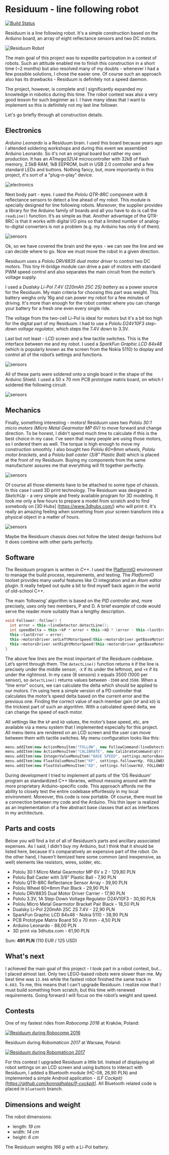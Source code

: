 # Residuum - line following robot

[![Build Status](https://travis-ci.org/konradhalas/residuum.svg?branch=master)](https://travis-ci.org/konradhalas/residuum)

Residuum is a line following robot. It's a simple construction based on the Arduino board, an array of eight reflectance sensors and two DC motors.

![Residuum Robot](/other/photos/photo_1.jpg?raw=true)

The main goal of this project was to expedite participation in a contest of robots. Such an attitude enabled me to finish this construction in a short time (~2 months) but also resolved many of my doubts - whenever I had a few possible solutions, I chose the easier one. Of course such an approach also has its drawbacks - Residuum is definitely not a speed daemon.

The project, however, is complete and I significantly expanded my knowledge in robotics during this time. The robot contest was also a very good lesson for such beginner as I. I have many ideas that I want to implement so this is definitely not my last line follower.

Let's go briefly through all construction details.

## Electronics

*Arduino Leonardo* is a Residuum brain. I used this board because years ago I attended soldering workshops and during this event we assembled Arduino Leonardo. So it's not an original board but rather my own production. It has an *ATmega32U4* microcontroller with 32kB of flash memory, 2.5kB RAM, 1kB EEPROM, built in USB 2.0 controller and a few standard LEDs and buttons. Nothing fancy, but, more importantly in this project, it's sort of a "plug-n-play" device.

![electronics](/other/photos/photo_electronics.jpg?raw=true)

Next body part - eyes. I used the *Pololu QTR-8RC* component with 8 reflectance sensors to detect a line ahead of my robot. This module is specially designed for line following robots. Moreover, the supplier provides a library for the Arduino family of boards and all you have to do is call the `readLine()` function. It’s as simple as that. Another advantage of the QTR-8RC is that it works with digital I/O pins so that a limited number of analog-to-digital converters is not a problem (e.g. my Arduino has only 6 of them).

![sensors](/other/photos/photo_sensors.jpg?raw=true)

Ok, so we have covered the brain and the eyes - we can see the line and we can decide where to go. Now we must move the robot in a given direction.

Residuum uses a *Pololu DRV8835 dual motor driver* to control two DC motors. This tiny H-bridge module can drive a pair of motors with standard PWM speed control and also separates the main circuit from the motor’s voltage supply.

I used a *Dualsky Li-Pol 7.4V (220mAh 25C 2S) battery* as a power source for the Residuum. My main criteria for choosing this part was weight. This battery weighs only 16g and can power my robot for a few minutes of driving. It's more than enough for the robot contest where you can change your battery for a fresh one even every single ride.

The voltage from the two-cell Li-Pol is ideal for motors but it's a bit too high for the digital part of my Residuum. I had to use a *Pololu D24V10F3 step-down voltage regulator*, which steps the 7.4V down to 3.3V.

Last but not least - LCD screen and a few tactile switches. This is the interface between me and my robot. I used a *SparkFun Graphic LCD 84x48* (which is popularly known as the screen from the Nokia 5110) to display and control all of the robot’s settings and functions.

![sensors](/other/photos/photo_board.jpg?raw=true)

All of these parts were soldered onto a single board in the shape of the Arduino Shield. I used a 50 x 70 mm PCB prototype matrix board, on which I soldered the following circuit:

![sensors](/other/schema.png?raw=true)

## Mechanics

Finally, something interesting - motors! Residuum uses two *Pololu 30:1 micro motors (Micro Metal Gearmotor MP 6V)* to move forward and change direction. To be honest, I didn't spend much time to calculate if this is the best choice in my case. I've seen that many people are using those motors, so I ordered them as well. The torque is high enough to move my construction smoothly. I also bought two *Pololu 60×8mm wheels*, *Pololu motor brackets*, and a *Pololu ball caster (3/8" Plastic Ball)* which is placed at the front of my Residuum. Buying my components from the same manufacturer assures me that everything will fit together perfectly.

![sensors](/other/photos/photo_mechanics.jpg?raw=true)

Of course all those elements have to be attached to some type of chassis. In this case I used 3D print technology. The Residuum was designed in *SketchUp* - a very simple and freely available program for 3D modeling. It took me only a few hours to prepare a model from scratch and to find somebody on [3D Hubs] (https://www.3dhubs.com/) who will print it. It's really an amazing feeling when something from your screen transform into a physical object in a matter of hours.

![sensors](/other/photos/photo_chassis_3d.gif?raw=true)

Maybe the Residuum chassis does not follow the latest design fashions but it does combine with other parts perfectly.

## Software

The Residuum program is written in *C++*. I used the [PlatformIO](http://platformio.org/) environment to manage the build process, requirements, and testing. The *PlatformIO* toolset provides many useful features like CI integration and an *Atom* editor plugin. It really helped out quite a bit to find myself back again in the world of old-school C++.

The main ‘following’ algorithm is based on the *PID controller* and, more precisely, uses only two members, P and D. A brief example of code would serve the reader more suitably than a lengthy description.

```cpp
void Follower::follow() {
  int error = this->lineDetector.detectLine();
  int speedDelta = this->kP * error + this->kD * (error - this->lastError);
  this->lastError = error;
  this->motorsDriver.setLeftMotorSpeed(this->motorsDriver.getBaseMotorSpeed() + speedDelta);
  this->motorsDriver.setRightMotorSpeed(this->motorsDriver.getBaseMotorSpeed() - speedDelta);
}
```

The above few lines are the most important of the Residuum codebase. Let’s sprint through them. The `detectLine()` function returns `0` if the line is precisely under the middle sensor, `-X` if its under the leftmost, and `+X` if its under the rightmost. In my case (8 sensors) `X` equals 3500 (1000 per sensor), so `detectLine()` returns values between `-3500` and `3500`. When a "line error" occurs, we can calculate the delta which should be applied to our motors. I'm using here a simple version of a PD controller that calculates the motor’s speed delta based on the current error and the previous one. Finding the correct value of each member gain (`kP` and `kD`) is the trickiest part of such an algorithm. With a calculated speed delta, we can change the speed of each motor.

All settings like the `kP` and `kD` values, the motor’s base speed, etc, are available via a menu system that I implemented especially for this project. All menu items are rendered on an LCD screen and the user can move between them with tactile switches. My menu configuration looks like this:


```cpp
menu.addItem(new ActionMenuItem("FOLLOW", new FollowCommand(lineDetector, motorsDriver, EDIT_BUTTON_PIN)));
menu.addItem(new ActionMenuItem("CALIBRATE", new CalibrateCommand(qtr)));
menu.addItem(new IntegerValueMenuItem("BASE SPEED", settings.motorsBaseSpeed, new UpdateMotorsBaseSpeedCommand()));
menu.addItem(new FloatValueMenuItem("KP", settings.followerKp, FOLLOWER_KP_BASE, new UpdateFollowerKpCommand()));
menu.addItem(new FloatValueMenuItem("KD", settings.followerKd, FOLLOWER_KD_BASE, new UpdateFollowerKdCommand()));
```

During development I tried to implement all parts of the ‘OS Residuum’ program as standardized C++ libraries, without messing around with the more proprietary Arduino-specific code. This approach affords me the ability to closely test the entire codebase effortlessly in my local environment. Moreover, this code is now portable. Of course, there must be a connection between my code and the Arduino. This thin layer is realized as an implementation of a few abstract base classes that act as interfaces in my architecture.

## Parts and costs

Below you will find a list of all of Residuum’s parts and ancillary associated expenses. As I said, I didn't buy my Arduino, but I think that it should be listed here, because it's comparatively an expensive part of the robot. On the other hand, I haven’t itemized here some common (and inexpensive, as well) elements like resistors, wires, solder, etc.

* Pololu 30:1 Micro Metal Gearmotor MP 6V x 2 - 129,80 PLN
* Pololu Ball Caster with 3/8" Plastic Ball - 7,90 PLN
* Pololu QTR-8RC Reflectance Sensor Array - 39,90 PLN
* Pololu Wheel 60×8mm Pair Black - 29,90 PLN
* Pololu DRV8835 Dual Motor Driver Carrier - 17,90 PLN
* Pololu 3.3V, 1A Step-Down Voltage Regulator D24V10F3 - 30,90 PLN
* Pololu Micro Metal Gearmotor Bracket Pair Black - 18,50 PLN
* Dualsky Li-Pol 220mAh 25C 2S 7.4V - 22,90 PLN
* SparkFun Graphic LCD 84x48 - Nokia 5110 - 38,90 PLN
* PCB Prototype Matrix Board 50 x 70 mm  - 4,50 PLN
* Arduino Leonardo - 88,00 PLN
* 3D print via 3dhubs.com - 61,90 PLN

Sum: **491 PLN** (110 EUR / 125 USD)

## What's next

I achieved the main goal of this project - I took part in a robot contest, but... I placed almost last. Only two LEGO-based robots were slower than me. My best time was `13.046` while the fastest robot finished the same track in `6.683`. To me, this means that I can't upgrade Residuum. I realize now that I must build something from scratch, but this time with renewed requirements. Going forward I will focus on the robot’s weight and speed.

## Contests

One of my fastest rides from *Robocomp 2016* at Kraków, Poland:

[![Residuum during Robocomp 2016](https://img.youtube.com/vi/713GhhHsxbs/0.jpg)](https://www.youtube.com/watch?v=713GhhHsxbs)

Residuum during *Robomaticon 2017* at Warsaw, Poland:

[![Residuum during Robomaticon 2017](https://img.youtube.com/vi/LSfOCPmFO3o/0.jpg)](https://www.youtube.com/watch?v=LSfOCPmFO3o)

For this contest I upgraded Residuum a little bit. Instead of displaying all robot settings on an LCD screen and using buttons to interact with Residuum, I added a Bluetooth module (HC-08, 26,90 PLN) and implemented a simple Android application - *(LF Cockpit)[https://github.com/konradhalas/lf-cockpit]*. All Bluetooth related code is placed in `bluetooth` branch.

## Dimensions and weight

The robot dimensions:

- length: *19 cm*
- width: *14 cm*
- height: *6 cm*

The Residuum weights *166 g* with a Li-Pol battery.

